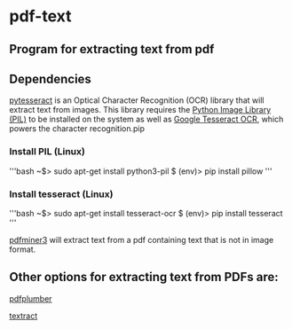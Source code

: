 # pdf-text
## Program for extracting text from pdf


Dependencies
--------
[pytesseract](https://pypi.org/project/pytesseract/) is an Optical Character Recognition (OCR) library that will extract text from images. This library requires the [Python Image Library (PIL)](https://pillow.readthedocs.io/en/stable/) to be installed on the system as well as [Google Tesseract OCR](https://github.com/tesseract-ocr/tesseract), which powers the character recognition.pip

### Install PIL (Linux)
'''bash
~$> sudo apt-get install python3-pil
$ (env)> pip install pillow
'''

### Install tesseract (Linux)
'''bash
~$> sudo apt-get install tesseract-ocr
$ (env)> pip install tesseract
'''


[pdfminer3](https://github.com/gwk/pdfminer3) will extract text from a pdf containing text that is not in image format.



Other options for extracting text from PDFs are:
--------

[pdfplumber](https://github.com/jsvine/pdfplumber)

[textract](https://textract.readthedocs.io/en/stable/python_package.html)
